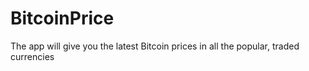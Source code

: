 # BitcoinPrice
The app will give you the latest Bitcoin prices in all the popular, traded currencies
